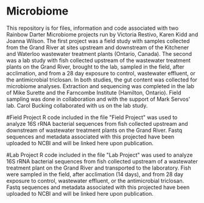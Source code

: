 # Microbiome
This repository is for files, information and code associated with two Rainbow Darter Microbiome projects run by Victoria Restivo, Karen Kidd and Joanna Wilson.  The first project was a field study with samples collected from the Grand River at sites upstream and downstream of the Kitchener and Waterloo wastewater treatment plants (Ontario, Canada).  The second was a lab study with fish collected upstream of the wastewater treatment plants on the Grand River, brought to the lab, sampled in the field, after acclimation, and from a 28 day exposure to control, wastewater effluent, or the antimicrobial triclosan.  In both studies, the gut content was collected for microbiome analyses.  Extraction and sequencing was completed in the lab of Mike Surette and the Farncombe Institute (Hamilton, Ontario).  Field sampling was done in collaboration and with the support of Mark Servos' lab.  Carol Bucking collaborated with us on the lab study. 


#Field Project
R code included in the file "Field Project" was used to analyze 16S rRNA bacterial sequences from fish collected upstream and downstream of wastewater treatment plants on the Grand River. Fastq sequences and metadata associated with this projected have been uploaded to NCBI and will be linked here upon publication. 

#Lab Project
R code included in the file "Lab Project" was used to analyze 16S rRNA bacterial sequences from fish collected upstream of a wastewater treatment plant on the Grand River and transported to the laboratory. Fish were sampled in the field, after acclimation (14 days), and from 28 day exposure to control, wastewater effluent, or the antimicrobial triclosan. Fastq sequences and metadata associated with this projected have been uploaded to NCBI and will be linked here upon publication. 
